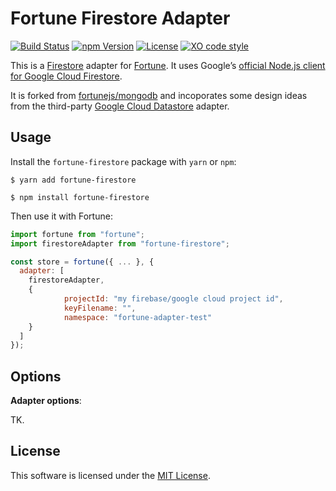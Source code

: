 # Fortune Firestore Adapter

[![Build Status](https://img.shields.io/travis/wandertext/fortune-firestore/master.svg?style=flat-square)](https://travis-ci.org/wandertext/fortune-firestore)
[![npm Version](https://img.shields.io/npm/v/fortune-firestore.svg?style=flat-square)](https://www.npmjs.com/package/@wandertext/fortune-firestore)
[![License](https://img.shields.io/npm/l/fortune-firestore.svg?style=flat-square)](https://raw.githubusercontent.com/wandertext/fortune-firestore/master/LICENSE)
[![XO code style](https://img.shields.io/badge/code_style-XO-5ed9c7.svg)](https://github.com/xojs/xo)

This is a [Firestore](https://cloud.google.com/firestore/) adapter for
[Fortune](http://fortune.js.org/). It uses Google’s [official Node.js client
for Google Cloud Firestore](https://github.com/googleapis/nodejs-firestore).

It is forked from
[fortunejs/mongodb](https://github.com/fortunejs/fortune-mongodb) and
incoporates some design ideas from the third-party [Google Cloud
Datastore](https://github.com/patrinhani-ciandt/fortune-datastore) adapter.


## Usage

Install the `fortune-firestore` package with `yarn` or `npm`:

```
$ yarn add fortune-firestore
```

```
$ npm install fortune-firestore
```

Then use it with Fortune:

```js
import fortune from "fortune";
import firestoreAdapter from "fortune-firestore";

const store = fortune({ ... }, {
  adapter: [
    firestoreAdapter,
    {
			projectId: "my firebase/google cloud project id",
			keyFilename: "",
			namespace: "fortune-adapter-test"
    }
  ]
});
```


## Options

**Adapter options**:

TK.

## License

This software is licensed under the [MIT License](//github.com/wandertext/fortune-firestore/blob/master/LICENSE).
